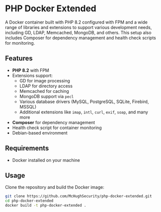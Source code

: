 # PHP Docker Extended

A Docker container built with PHP 8.2 configured with FPM and a wide range of libraries and extensions to support various development needs, including GD, LDAP, Memcached, MongoDB, and others. This setup also includes Composer for dependency management and health check scripts for monitoring.

## Features
- **PHP 8.2** with FPM
- Extensions support:
  - GD for image processing
  - LDAP for directory access
  - Memcached for caching
  - MongoDB support via `pecl`
  - Various database drivers (MySQL, PostgreSQL, SQLite, Firebird, MSSQL)
  - Additional extensions like `imap`, `intl`, `curl`, `exif`, `soap`, and many more
- **Composer** for dependency management
- Health check script for container monitoring
- Debian-based environment

## Requirements
- Docker installed on your machine

## Usage
Clone the repository and build the Docker image:

```bash
git clone https://github.com/McHughSecurity/php-docker-extended.git
cd php-docker-extended
docker build -t php-docker-extended .
